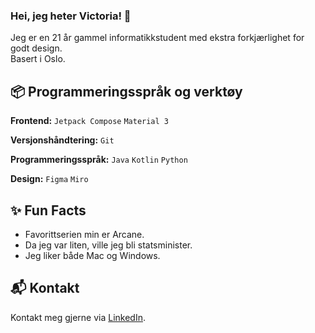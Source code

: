 ### Hei, jeg heter Victoria! 👋
Jeg er en 21 år gammel informatikkstudent med ekstra forkjærlighet for godt design.   
Basert i Oslo. 

## 📦 Programmeringsspråk og verktøy 
**Frontend:** `Jetpack Compose` `Material 3`  
  
**Versjonshåndtering:** `Git`  
   
**Programmeringsspråk:** `Java` `Kotlin` `Python`   
   
**Design:** `Figma` `Miro`   


## ✨ Fun Facts
* Favorittserien min er Arcane.
* Da jeg var liten, ville jeg bli statsminister.
* Jeg liker både Mac og Windows. 


## 📬 Kontakt 
Kontakt meg gjerne via [LinkedIn](https://www.linkedin.com/in/victoria-kolsing/). 

